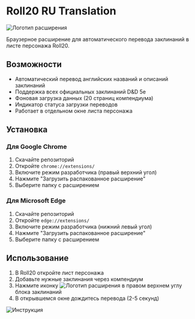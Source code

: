 # Roll20 RU Translation

![Логотип расширения](https://www.dropbox.com/scl/fi/hsa3q753jcevt4yvw3oo5/roll20_ru_logo.png?rlkey=4nb7n4mzr0a0qh1wmsq1bbvlx&st=g0bgqfci&dl=0)

Браузерное расширение для автоматического перевода заклинаний в листе персонажа Roll20.

## Возможности

- Автоматический перевод английских названий и описаний заклинаний
- Поддержка всех официальных заклинаний D&D 5e
- Фоновая загрузка данных (20 страниц компендиума)
- Индикатор статуса загрузки переводов
- Работает в отдельном окне листа персонажа

## Установка

### Для Google Chrome
1. Скачайте репозиторий
2. Откройте `chrome://extensions/`
3. Включите режим разработчика (правый верхний угол)
4. Нажмите "Загрузить распакованное расширение"
5. Выберите папку с расширением

### Для Microsoft Edge
1. Скачайте репозиторий
2. Откройте `edge://extensions/`
3. Включите режим разработчика (нижний левый угол)
4. Нажмите "Загрузить распакованное расширение"
5. Выберите папку с расширением

## Использование

1. В Roll20 откройте лист персонажа
2. Добавьте нужные заклинания через компендиум
3. Нажмите иконку ![Логотип расширения](https://www.dropbox.com/scl/fi/cl2wjhi6xmw5vu1fo7bc5/popout-icon.png?rlkey=ikriouszke1tdszfbrmna23hm&st=81h176zc&dl=0) в правом верхнем углу блока заклинаний
4. В открывшемся окне дождитесь перевода (2-5 секунд)

![Инструкция](screenshot.png)
